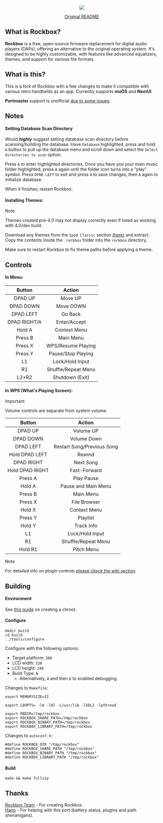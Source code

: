 <p align="center">
  <img src="./logo/rockbox-logo.svg"/>
</p>
<p align="center">
  <a href="./README">Original README</a>
</p>

## What is Rockbox?

**Rockbox** is a free, open-source firmware replacement for digital audio players (DAPs), offering an alternative to the original operating system. It's designed to be highly customizable, with features like advanced equalizers, themes, and support for various file formats.

## What is this?

This is a fork of Rockbox with a few changes to make it compatible with various retro handhelds as an app. Currently supports **muOS** and **NextUI**.

**Portmaster** support is unofficial [due to some issues](https://github.com/IncognitoMan/rockbox/issues/1).

## Notes

#### Setting Database Scan Directory

Would ***highly*** suggest setting database scan directory before scanning/building the database. Have `Database` highlighted, press and hold `A` button to pull up the database menu and scroll down and select the `Select directories to scan` option.

Press `A` to enter highlighted directories. Once you have you your main music folder highlighted, press `A` again until the folder icon turns into a "play" symbol. Press `DPAD LEFT` to exit and press `A` to save changes, then `A` again to initialize database.

When it finishes, restart Rockbox.

#### Installing Themes:

> [!NOTE]
> Themes created pre-4.0 may not display correctly even if listed as working with 4.0/dev build.

Download any themes from the `Ipod Classic` section [(here)](https://themes.rockbox.org/index.php?target=ipod6g) and extract. Copy the contents inside the `.rockbox` folder into the `rockbox` directory. 

Make sure to restart Rockbox to fix theme paths before applying a theme.

## Controls

#### In Menu:

|    Button    |        Action       |
|:------------:|:-------------------:|
|    DPAD UP   |       Move UP       |
|   DPAD DOWN  |      Move DOWN      |
|   DPAD LEFT  |       Go Back       |
| DPAD RIGHT/A |     Enter/Accept    |
|    Hold A    |     Context Menu    |
|    Press B   |      Main Menu      |
|    Press X   |  WPS/Resume Playing |
|    Press Y   |  Pause/Stop Playing |
|      L1      |   Lock/Hold Input   |
|      R1      | Shuffle/Repeat Menu |
|     L2+R2    |   Shutdown (Exit)   |

#### In WPS (What's Playing Screen):

> [!IMPORTANT]
> Volume controls are separate from system volume.

|      Button     |           Action           |
|:---------------:|:--------------------------:|
|     DPAD UP     |          Volume UP         |
|    DPAD DOWN    |         Volume Down        |
|    DPAD LEFT    | Restart Song/Previous Song |
|  Hold DPAD LEFT |           Rewind           |
|    DPAD RIGHT   |          Next Song         |
| Hold DPAD RIGHT |        Fast-Forward        |
|     Press A     |         Play Pause         |
|      Hold A     |     Pause and Main Menu    |
|     Press B     |          Main Menu         |
|     Press X     |        File Browser        |
|      Hold X     |        Context Menu        |
|     Press Y     |          Playlist          |
|      Hold Y     |         Track Info         |
|        L1       |       Lock/Hold Input      |
|        R1       |     Shuffle/Repeat Menu    |
|     Hold R1     |         Pitch Menu         |

> [!NOTE]
> For detailed info on plugin controls [please check the wiki section](https://github.com/IncognitoMan/rockbox/wiki).

## Building

#### Environment

See [this guide](https://github.com/christianhaitian/arkos/wiki/Building#to-create-debian-based-chroots-in-a-linux-environment) on creating a chroot.

#### Configure
```
mkdir build
cd build
../tools/configure
```

Configure with the following options:
* Target platform: `200`
* LCD width: `320`
* LCD height: `240`
* Build Type: `N`
  - Alternatively, `A` and then `D` to enabled debugging.

Changes to `Makefile`:
```
export MEMORYSIZE=32

export LDOPTS= -lm -ldl -L/usr/lib -lSDL2 -lpthread

export RBDIR=/tmp/rockbox
export ROCKBOX_SHARE_PATH=/tmp/rockbox
export ROCKBOX_BINARY_PATH=/tmp/rockbox
export ROCKBOX_LIBRARY_PATH=/tmp/rockbox
```

Changes to `autoconf.h`:
```
#define ROCKBOX_DIR "/tmp/rockbox"
#define ROCKBOX_SHARE_PATH "/tmp/rockbox"
#define ROCKBOX_BINARY_PATH "/tmp/rockbox"
#define ROCKBOX_LIBRARY_PATH "/tmp/rockbox"
```

#### Build
```
make && make fullzip
```

## Thanks

[Rockbox Team](https://www.rockbox.org/) - For creating Rockbox.  
[Hairo](https://github.com/Hairo) - For helping with this port (battery status, plugins and path shenanigans).